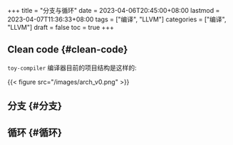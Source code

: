 +++
title = "分支与循环"
date = 2023-04-06T20:45:00+08:00
lastmod = 2023-04-07T11:36:33+08:00
tags = ["编译", "LLVM"]
categories = ["编译", "LLVM"]
draft = false
toc = true
+++

## Clean code {#clean-code}

`toy-compiler` 编译器目前的项目结构是这样的:

{{< figure src="/images/arch_v0.png" >}}


## 分支 {#分支}


## 循环 {#循环}

